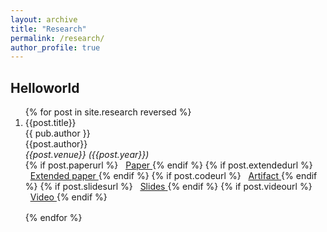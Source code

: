 ```yaml
---
layout: archive
title: "Research"
permalink: /research/
author_profile: true
---
```


<style>
    .mr-1 {
        margin-right: 8px;
    }
    .list_item {
        margin-bottom: 16px;
    }
    .list_item a.downloadable-items {
        #display: flex;
        align-items: baseline;
    }
    .list_item p {
        margin: 0;
    }
    .list_item .venue-year {
        font-style: italic;
    }
    span.own-name {
        text-decoration: underline;
    }
</style>

<h2>Helloworld</h2>

<ol>
{% for post in site.research reversed %}
    <li class="list_item">
        <p>{{post.title}}</p>
        <p>{{ pub.author }}</p>
        <p>{{post.author}}</p>
        <p class="venue-year">{{post.venue}} ({{post.year}})</p>
            {% if post.paperurl %}
                <a href="{{post.paperurl}}" class="downloadable-items">
                    <i class="fas fa-file mr-1" aria-hidden="true"></i>
                    <span style="text-decoration: underline">Paper</span>
                </a>
            {% endif %}
            {% if post.extendedurl %}
                <a href="{{post.extendedurl}}" class="downloadable-items">
                    <i class="fas fa-file mr-1" aria-hidden="true"></i>
                    <span style="text-decoration: underline">Extended paper</span>
                </a>
            {% endif %}
            {% if post.codeurl %}
                <a href="{{post.codeurl}}" class="downloadable-items">
                    <i class="fab fa-fw fa-github mr-1" aria-hidden="true"></i>
                    <span style="text-decoration: underline">Artifact</span>
                </a>
            {% endif %}
            {% if post.slidesurl %}
                <a href="{{post.slidesurl}}" class="downloadable-items">
                    <i class="fas fa-desktop mr-1" aria-hidden="true"></i>
                    <span style="text-decoration: underline">Slides</span>
                </a>
            {% endif %}
            {% if post.videourl %}
                <a href="{{post.videourl}}" class="downloadable-items">
                    <i class="fas fa-video mr-1" aria-hidden="true"></i>
                    <span style="text-decoration: underline">Video</span>
                </a>
            {% endif %}
    </li>
{% endfor %}

</ol>